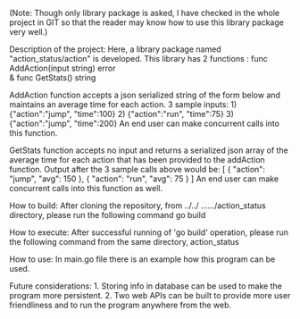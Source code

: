 (Note: Though only library package is asked, I have checked in the whole project in GIT so that the reader may know how to use this library package very well.)

Description of the project:
Here, a library package named "action_status/action" is developed. This library has 2 functions :
	func AddAction(input string) error   
		&
	func GetStats() string

AddAction function accepts a json serialized string of the form below and maintains an average time
for each action. 3 sample inputs:
	1) {"action":"jump", "time":100}
	2) {"action":"run", "time":75}
	3) {"action":"jump", "time":200}
An end user can make concurrent calls into this function.

GetStats function accepts no input and returns a serialized json array of the average time for each action that has been provided to the addAction function. Output after the 3
sample calls above would be:
[
        {
                "action": "jump",
                "avg": 150
        },
        {
                "action": "run",
                "avg": 75
        }
]
An end user can make concurrent calls into this function as well.

How to build:
After cloning the repository, from ../../ ....../action_status directory, please run the following command
	go build

How to execute:
After successful running of 'go build' operation, please run the following command from the same directory,
        action_status
 
How to use:
In main.go file there is an example how this program can be used.

Future considerations:
	1. Storing info in database can be used to make the program more persistent.
	2. Two web APIs can be built to provide more user friendliness and to run the program anywhere from the web.

 

